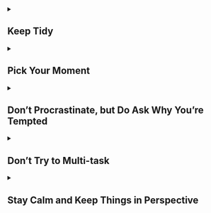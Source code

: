 <details>
<summary><h2>Keep Tidy</h2></summary>

For some of us, clutter can be both a real distraction and genuinely depressing.

Tidying up can improve both self-esteem and motivation. You will also find it easier to stay on top of things if your workspace is tidy, and you keep your systems up to date.
</details>

<details><summary><h2>Pick Your Moment</h2></summary>

All of us have times of day that we work better. It’s best to schedule the difficult tasks for those times.

However, you also need to schedule in things that need doing at particular times, like meetings, or a trip to the post office.

Another useful option is to have a list of important but non-urgent small tasks that can be done in that odd ten minutes between meetings: might it be the ideal time to send that email confirming your holiday dates?
</details>

<details><summary><h2>Don’t Procrastinate, but Do Ask Why You’re Tempted</h2></summary>

If a task is genuinely urgent and important, get on with it.

If, however, you find yourself making excuses about not doing something, ask yourself why.

You may be doubtful about whether you should be doing the task at all. Perhaps you’re concerned about the ethics, or you don’t think it’s the best option.  If so, you may find that others agree. Talk it over with colleagues or your manager, if at work, and family or friends at home, and see if there is an alternative that might be better.
  </details>
  
  <details><summary><h2> Don’t Try to Multi-task</h2></summary>

Generally, people aren’t very good at multi-tasking, because it takes our brains time to refocus.

It’s much better to finish off one job before moving onto another. If you do have to do lots of different tasks, try to group them together, and do similar tasks consecutively.
  </details>
    
  <details><summary><h2> Stay Calm and Keep Things in Perspective</h2></summary>

Perhaps the most important thing to remember is to stay calm. Feeling overwhelmed by too many tasks can be very stressful. Remember that the world will probably not end if you fail to achieve your last task of the day, or leave it until tomorrow, especially if you have prioritised sensibly.

Going home or getting an early night, so that you are fit for tomorrow, may be a much better option than meeting a self-imposed or external deadline that may not even matter that much.

Take a moment to pause and get your life and priorities into perspective, and you may find that the view changes quite substantially!
  </details>
